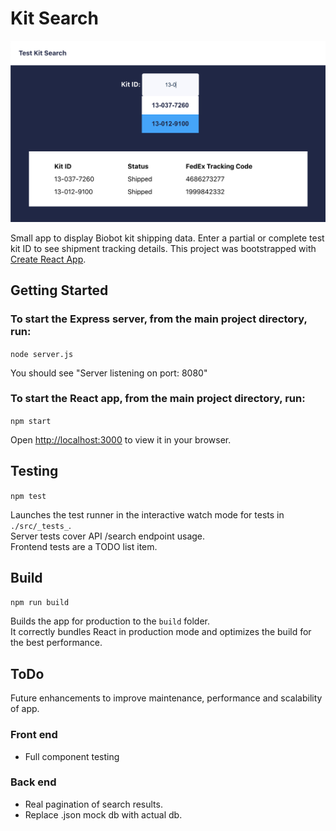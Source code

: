 # Kit Search

<img src="./public/screenshot.png" alt="Kit Search screenshot" />

Small app to display Biobot kit shipping data. Enter a partial or complete test kit ID to see shipment tracking details.
This project was bootstrapped with [Create React App](https://github.com/facebook/create-react-app).

## Getting Started
### To start the Express server, from the main project directory, run:
`node server.js`

You should see "Server listening on port: 8080"

### To start the React app, from the main project directory, run:
`npm start`

Open [http://localhost:3000](http://localhost:3000) to view it in your browser.

## Testing
`npm test`

Launches the test runner in the interactive watch mode for tests in `./src/_tests_`.\
Server tests cover API /search endpoint usage.\
Frontend tests are a TODO list item.

## Build
`npm run build`

Builds the app for production to the `build` folder.\
It correctly bundles React in production mode and optimizes the build for the best performance.

## ToDo
Future enhancements to improve maintenance, performance and scalability of app.
### Front end
* Full component testing

### Back end
* Real pagination of search results.
* Replace .json mock db with actual db.
